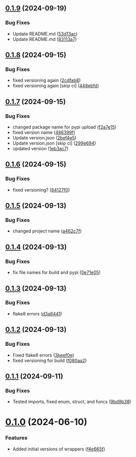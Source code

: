 ## [0.1.9](https://github.com/sandialabs/pyscan-tlk/compare/v0.1.8...v0.1.9) (2024-09-19)


### Bug Fixes

* Update README.md ([53d13ac](https://github.com/sandialabs/pyscan-tlk/commit/53d13ac06e3d2db91ebe425dd2bd14cd980cf9de))
* Update README.md ([83113a7](https://github.com/sandialabs/pyscan-tlk/commit/83113a767d02ad8ae458f5aa40f9aa1d66140a49))



## [0.1.8](https://github.com/sandialabs/pyscan-tlk/compare/v0.1.7...v0.1.8) (2024-09-15)


### Bug Fixes

* fixed versioning again ([2cdfab8](https://github.com/sandialabs/pyscan-tlk/commit/2cdfab881eb6c0e83a0647ed6a714d1f91e77c48))
* fixed versioning again [skip ci] ([448ebfd](https://github.com/sandialabs/pyscan-tlk/commit/448ebfd002cb6752b4dcd7aac844a4a4a051bc9d))



## [0.1.7](https://github.com/sandialabs/pyscan-tlk/compare/v0.1.6...v0.1.7) (2024-09-15)


### Bug Fixes

* changed package name for pypi upload ([f2a7e15](https://github.com/sandialabs/pyscan-tlk/commit/f2a7e15aa170eea206eed6c459a006d4c8957289))
* fixed version name ([486399f](https://github.com/sandialabs/pyscan-tlk/commit/486399fd9c5c4d0ee07cb41bd1a606e0128e116e))
* Update version.json ([2bef4e5](https://github.com/sandialabs/pyscan-tlk/commit/2bef4e55d84d0ea26495a19b1cdcad57cd8fdeba))
* Update version.json [skip ci] ([299e694](https://github.com/sandialabs/pyscan-tlk/commit/299e694a083e2b2027262e51b3218d9613d2703b))
* updated version ([1eb3ac7](https://github.com/sandialabs/pyscan-tlk/commit/1eb3ac72ee24b5b32832bf88c66827094978894d))



## [0.1.6](https://github.com/sandialabs/pyscan-tlk/compare/v0.1.5...v0.1.6) (2024-09-15)


### Bug Fixes

* fixed versioning? ([84127f0](https://github.com/sandialabs/pyscan-tlk/commit/84127f0d85baf8bddf242b57ffe062023d9de16a))



## [0.1.5](https://github.com/sandialabs/pyscan-tlk/compare/v0.1.4...v0.1.5) (2024-09-13)


### Bug Fixes

* changed project name ([a462c7f](https://github.com/sandialabs/pyscan-tlk/commit/a462c7fec25c86553d50b7cf22eaed831d6e4849))



## [0.1.4](https://github.com/sandialabs/pyscan-tlk/compare/v0.1.3...v0.1.4) (2024-09-13)


### Bug Fixes

* fix file names for build and pypi ([0e71e05](https://github.com/sandialabs/pyscan-tlk/commit/0e71e05f9cb25c82ada3e579a36b237e153e958c))



## [0.1.3](https://github.com/sandialabs/pyscan-tlk/compare/v0.1.2...v0.1.3) (2024-09-13)


### Bug Fixes

* flake8 errors ([d3a8441](https://github.com/sandialabs/pyscan-tlk/commit/d3a8441aa728d92b701baf8bd0c1f1b72e981bf7))



## [0.1.2](https://github.com/sandialabs/pyscan-tlk/compare/v0.1.1...v0.1.2) (2024-09-13)


### Bug Fixes

* Fixed flake8 errors ([3beef0e](https://github.com/sandialabs/pyscan-tlk/commit/3beef0e12c3bf3f74afee28407bbc5b19919fba0))
* fixed versioning for build ([f080aa2](https://github.com/sandialabs/pyscan-tlk/commit/f080aa2fd61d079eff6641d9c4e74175d675484b))



## [0.1.1](https://github.com/sandialabs/pyscan-tlk/compare/v0.1.0...v0.1.1) (2024-09-11)


### Bug Fixes

* Tested imports, fixed enum, struct, and funcs ([9bd9b38](https://github.com/sandialabs/pyscan-tlk/commit/9bd9b38add2e6a5b4a7fc28dc349db8fd018a5d8))



# [0.1.0](https://github.com/sandialabs/pyscan-tlk/compare/f4e665f318c1b52729a80f5e8debae7e47fa6755...v0.1.0) (2024-06-10)


### Features

* Added initial versions of wrappers ([f4e665f](https://github.com/sandialabs/pyscan-tlk/commit/f4e665f318c1b52729a80f5e8debae7e47fa6755))



